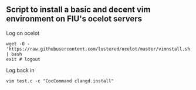 ## Script to install a basic and decent vim environment on FIU's ocelot servers

Log on ocelot

    wget -O - 'https://raw.githubusercontent.com/lustered/ocelot/master/vimnstall.sh' | bash
    exit # logout

Log back in

    vim test.c -c "CocCommand clangd.install"
